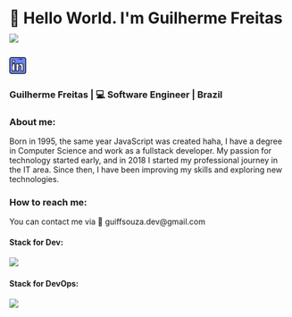 <div align="left">
  <h1>👋 Hello World. I'm Guilherme Freitas <img src="https://media.giphy.com/media/hvRJCLFzcasrR4ia7z/giphy.gif" width="25px"> </h1>
</div>

<p align='left'>
   <a href="https://www.linkedin.com/in/guilherme-freitas-181335189/"><img height="30" src="https://raw.githubusercontent.com/8bithemant/8bithemant/master/linkedin.png?raw=true"></a>&nbsp;&nbsp;
 </p>
 
<div align="left">
  <h3>Guilherme Freitas | 💻 Software Engineer | Brazil </h3>
</div>

<div align="left">
  <h3> About me: </h3>
  <p> Born in 1995, the same year JavaScript was created haha, I have a degree in Computer Science and work as a fullstack developer. My passion for technology started early, and in 2018 I started my professional journey in the IT area. Since then, I have been improving my skills and exploring new technologies.</p>
</div>

 <h3> How to reach me: </h3>
  You can contact me via 📧 guiffsouza.dev@gmail.com

<div align="left">
 <h4> Stack for Dev: </h4>
  <a href="https://skillicons.dev">
    <img src="https://skillicons.dev/icons?i=ts,nodejs,python,cs," />
  </a>

  <h4> Stack for DevOps: </h4>
  <a href="https://skillicons.dev">
    <img src="https://skillicons.dev/icons?i=aws,googlecloud,linux,docker" />
  </a>
</div>
